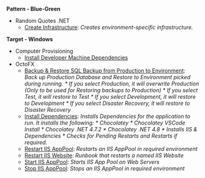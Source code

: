 **Pattern - Blue-Green**

- Random Quotes .NET
   - <a href="https://samples.octopus.app/app#/Spaces-302/projects/Projects-542/operations/runbooks/Runbooks-523/process/RunbookProcess-Runbooks-523" target="_blank">Create Infrastructure</a>: *Creates environment-specific infrastructure.*
    
**Target - Windows**

- Computer Provisioning
   - <a href="https://samples.octopus.app/app#/Spaces-202/projects/Projects-761/operations/runbooks/Runbooks-801/process/RunbookProcess-Runbooks-801" target="_blank">Install Developer Machine Dependencies</a>
- OctoFX
   - <a href="https://samples.octopus.app/app#/Spaces-202/projects/Projects-282/operations/runbooks/Runbooks-270/process/RunbookProcess-Runbooks-270" target="_blank">Backup & Restore SQL Backup from Production to Environment</a>: *Back up Production Database and Restore to Environment picked during running.  * If you select Production, it will overwrite Production (Only to be used for Restoring backups to Production) * If you select Test, it will restore to Test * If you select Development, it will restore to Development * If you select Disaster Recovery, it will restore to Disaster Recovery*
   - <a href="https://samples.octopus.app/app#/Spaces-202/projects/Projects-282/operations/runbooks/Runbooks-250/process/RunbookProcess-Runbooks-250" target="_blank">Install Dependencies</a>: *Installs Dependencies for the application to run. It installs the following: * Chocolatey * Chocolatey VSCode Install * Chocolatey .NET 4.7.2 * Chocolatey .NET 4.8 * Installs IIS & Dependencies * Checks for Pending Restarts and Restarts if required.*
   - <a href="https://samples.octopus.app/app#/Spaces-202/projects/Projects-282/operations/runbooks/Runbooks-601/process/RunbookProcess-Runbooks-601" target="_blank">Restart IIS AppPool</a>: *Restarts an IIS AppPool in required environment*
   - <a href="https://samples.octopus.app/app#/Spaces-202/projects/Projects-282/operations/runbooks/Runbooks-568/process/RunbookProcess-Runbooks-568" target="_blank">Restart IIS Website</a>: *Runbook that restarts a named IIS Website*
   - <a href="https://samples.octopus.app/app#/Spaces-202/projects/Projects-282/operations/runbooks/Runbooks-254/process/RunbookProcess-Runbooks-254" target="_blank">Start IIS AppPool</a>: *Starts IIS App Pool on Web Servers*
   - <a href="https://samples.octopus.app/app#/Spaces-202/projects/Projects-282/operations/runbooks/Runbooks-253/process/RunbookProcess-Runbooks-253" target="_blank">Stop IIS AppPool</a>: *Stops an IIS AppPool in required environment*
